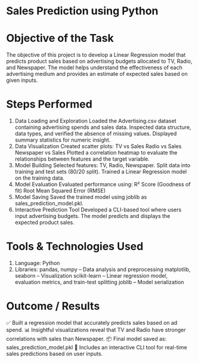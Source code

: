 # Sales Prediction using Python
# Objective of the Task
The objective of this project is to develop a Linear Regression model that predicts product sales based on advertising budgets allocated to TV, Radio, and Newspaper. The model helps understand the effectiveness of each advertising medium and provides an estimate of expected sales based on given inputs.

# Steps Performed
1. Data Loading and Exploration
Loaded the Advertising.csv dataset containing advertising spends and sales data.
Inspected data structure, data types, and verified the absence of missing values.
Displayed summary statistics for numeric insight.
2. Data Visualization
Created scatter plots:
TV vs Sales
Radio vs Sales
Newspaper vs Sales
Plotted a correlation heatmap to evaluate the relationships between features and the target variable.
3. Model Building
Selected features: TV, Radio, Newspaper.
Split data into training and test sets (80/20 split).
Trained a Linear Regression model on the training data.
4. Model Evaluation
Evaluated performance using:
R² Score (Goodness of fit)
Root Mean Squared Error (RMSE)
5. Model Saving
Saved the trained model using joblib as sales_prediction_model.pkl.
6. Interactive Prediction Tool
Developed a CLI-based tool where users input advertising budgets.
The model predicts and displays the expected product sales.

# Tools & Technologies Used
1. Language: Python 
2. Libraries:
pandas, numpy – Data analysis and preprocessing
matplotlib, seaborn – Visualization
scikit-learn – Linear regression model, evaluation metrics, and train-test splitting
joblib – Model serialization

# Outcome / Results
✅ Built a regression model that accurately predicts sales based on ad spend.
📊 Insightful visualizations reveal that TV and Radio have stronger correlations with sales than Newspaper.
📦 Final model saved as: sales_prediction_model.pkl
🧠 Includes an interactive CLI tool for real-time sales predictions based on user inputs.
